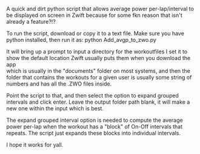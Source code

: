 A quick and dirt python script that allows average power per-lap/interval to be displayed on screen in Zwift because for some fkn reason that isn't already a feature?!?

To run the script, download or copy it to a text file. 
Make sure you have python installed, then run it as:
python Add_avgp_to_zwo.py

It will bring up a prompt to input a directory for the workoutfiles
I set it to show the default location Zwift usually puts them when you download the app \
which is usually in the "documents" folder on most systems, and then the folder that contains
the workouts for a given user is usually some string of numbers and has all the .ZWO files inside. 

Point the script to that, and then select the option to expand grouped intervals and click enter.
Leave the output folder path blank, it will make a new one within the input which is best. 

The expand grouped interval option is needed to compute the average power per-lap when the workout 
has a "block" of On-Off intervals that repeats. The script just expands these blocks into individual intervals. 

I hope it works for yall. 
